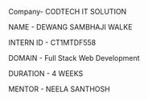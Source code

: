 Company- CODTECH IT SOLUTION

NAME - DEWANG SAMBHAJI WALKE

INTERN ID - CT1MTDF558

DOMAIN - Full Stack Web Development

DURATION - 4 WEEKS

MENTOR - NEELA SANTHOSH
